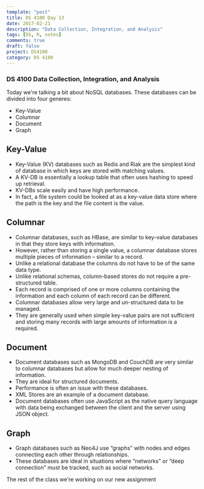 ```yaml
---
template: "post"
title: DS 4100 Day 13
date: 2017-02-21
description: "Data Collection, Integration, and Analysis"
tags: [DS, R, notes]
comments: true
draft: false
project: DS4100
category: DS 4100
---
```


### DS 4100 Data Collection, Integration, and Analysis

Today we're talking a bit about NoSQL databases. These databases can be divided into four generes:

* Key-Value
* Columnar
* Document
* Graph

## Key-Value

* Key-Value (KV) databases such as Redis and Riak are the simplest kind of database in which keys are stored with matching values. 
* A KV-DB is essentially a lookup table that often uses hashing to speed up retrieval.
* KV-DBs scale easily and have high performance.
* In fact, a file system could be looked at as a key-value data store where the path is the key and the file content is the value.

## Columnar 

* Columnar databases, such as HBase, are similar to key-value databases in that they store keys with information. 
* However, rather than storing a single value, a columnar database stores multiple pieces of information – similar to a record.
* Unlike a relational database the columns do not have to be of the same data type.
* Unlike relational schemas, column-based stores do not require a pre-structured table. 
* Each record is comprised of one or more columns containing the information and each column of each record can be different.
* Columnar databases allow very large and un-structured data to be managed.
* They are generally used when simple key-value pairs are not sufficient and storing many records with large amounts of information is a required.

## Document

* Document databases such as MongoDB and CouchDB are very similar to columnar databases but allow for much deeper nesting of information.
* They are ideal for structured documents.
* Performance is often an issue with these databases.
* XML Stores are an example of a document database.
* Document databases often use JavaScript as the native query language with data being exchanged between the client and the server using JSON object.

## Graph

* Graph databases such as Neo4J use “graphs” with nodes and edges connecting each other through relationships.
* These databases are ideal in situations where “networks” or “deep connection” must be tracked, such as social networks.

The rest of the class we're working on our new assignment